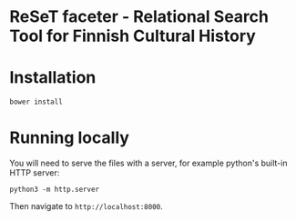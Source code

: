 # ReSeT faceter - Relational Search Tool for Finnish Cultural History


# Installation

`bower install`

# Running locally

You will need to serve the files with a server, for example python's
built-in HTTP server:

`python3 -m http.server`

Then navigate to `http://localhost:8000`.
